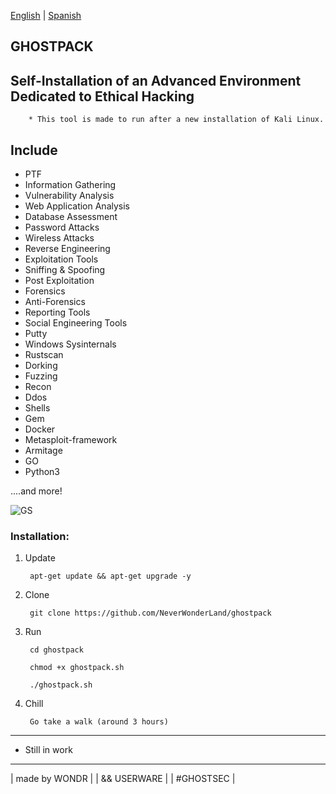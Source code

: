 [English](https://github.com/NeverWonderLand/ghostpack) | [Spanish](https://github.com/SobrioRiot/ghostpack-esp)

## GHOSTPACK
## Self-Installation of an Advanced Environment Dedicated to Ethical Hacking 
        * This tool is made to run after a new installation of Kali Linux.

## Include

- PTF
- Information Gathering
- Vulnerability Analysis
- Web Application Analysis
- Database Assessment
- Password Attacks
- Wireless Attacks
- Reverse Engineering
- Exploitation Tools
- Sniffing & Spoofing
- Post Exploitation
- Forensics
- Anti-Forensics
- Reporting Tools
- Social Engineering Tools
- Putty
- Windows Sysinternals
- Rustscan
- Dorking
- Fuzzing
- Recon
- Ddos
- Shells
- Gem
- Docker
- Metasploit-framework
- Armitage
- GO
- Python3

....and more!


![GS](https://user-images.githubusercontent.com/64184513/176806645-6968abdb-3f38-447f-b20c-9426f00b7413.jpg)


### Installation:

1. Update

        apt-get update && apt-get upgrade -y
        
2. Clone

        git clone https://github.com/NeverWonderLand/ghostpack

3. Run

        cd ghostpack
    
        chmod +x ghostpack.sh
    
        ./ghostpack.sh

4. Chill

        Go take a walk (around 3 hours)

---------------------------------------
* Still in work

 ------------------
| made by WONDR          |
| && USERWARE       |
| #GHOSTSEC |
